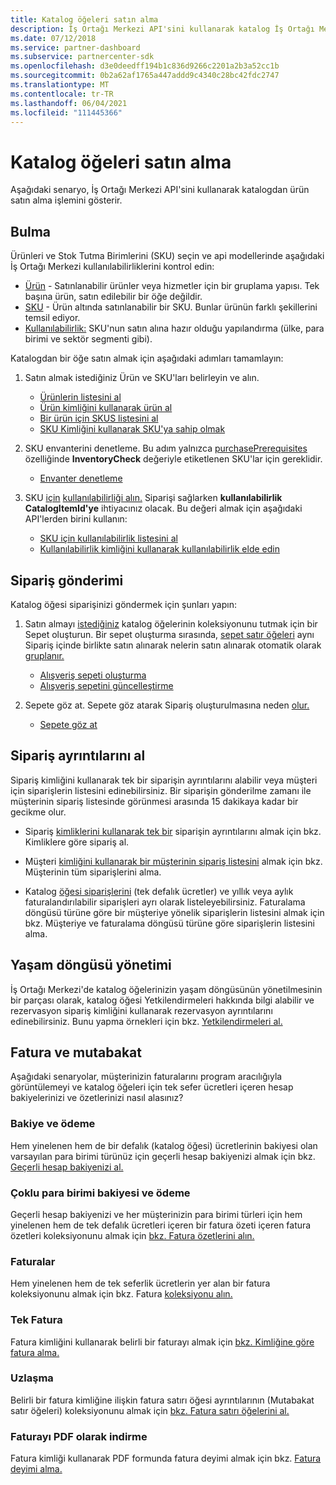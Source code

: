 ```yaml
---
title: Katalog öğeleri satın alma
description: İş Ortağı Merkezi API'sini kullanarak katalog İş Ortağı Merkezi satın alma.
ms.date: 07/12/2018
ms.service: partner-dashboard
ms.subservice: partnercenter-sdk
ms.openlocfilehash: d3e0deedff194b1c836d9266c2201a2b3a52cc1b
ms.sourcegitcommit: 0b2a62af1765a447addd9c4340c28bc42fdc2747
ms.translationtype: MT
ms.contentlocale: tr-TR
ms.lasthandoff: 06/04/2021
ms.locfileid: "111445366"
---
```

# <a name="purchase-catalog-items"></a>Katalog öğeleri satın alma

Aşağıdaki senaryo, İş Ortağı Merkezi API'sini kullanarak katalogdan ürün satın alma işlemini gösterir.

## <a name="discovery"></a>Bulma

Ürünleri ve Stok Tutma Birimlerini (SKU) seçin ve api modellerinde aşağıdaki İş Ortağı Merkezi kullanılabilirliklerini kontrol edin:

- [Ürün](product-resources.md#product) - Satınlanabilir ürünler veya hizmetler için bir gruplama yapısı. Tek başına ürün, satın edilebilir bir öğe değildir.
- [SKU](product-resources.md#sku) - Ürün altında satınlanabilir bir SKU. Bunlar ürünün farklı şekillerini temsil ediyor.
- [Kullanılabilirlik:](product-resources.md#availability) SKU'nun satın alına hazır olduğu yapılandırma (ülke, para birimi ve sektör segmenti gibi).

Katalogdan bir öğe satın almak için aşağıdaki adımları tamamlayın:

1. Satın almak istediğiniz Ürün ve SKU'ları belirleyin ve alın.

   - [Ürünlerin listesini al](get-a-list-of-products.md)
   - [Ürün kimliğini kullanarak ürün al](get-a-product-by-id.md)
   - [Bir ürün için SKUS listesini al](get-a-list-of-skus-for-a-product.md)
   - [SKU Kimliğini kullanarak SKU'ya sahip olmak](get-a-sku-by-id.md)

2. SKU envanterini denetleme. Bu adım yalnızca [purchasePrerequisites](product-resources.md#sku) özelliğinde **InventoryCheck** değeriyle etiketlenen SKU'lar için gereklidir.

   - [Envanter denetleme](check-inventory.md)

3. SKU [için](product-resources.md#availability) [kullanılabilirliği alın.](product-resources.md#sku) Siparişi sağlarken **kullanılabilirlik CatalogItemId'ye** ihtiyacınız olacak. Bu değeri almak için aşağıdaki API'lerden birini kullanın:

   - [SKU için kullanılabilirlik listesini al](get-a-list-of-availabilities-for-a-sku.md)
   - [Kullanılabilirlik kimliğini kullanarak kullanılabilirlik elde edin](get-an-availability-by-id.md)

## <a name="order-submission"></a>Sipariş gönderimi

Katalog öğesi siparişinizi göndermek için şunları yapın:

1. Satın almayı [istediğiniz](cart-resources.md) katalog öğelerinin koleksiyonunu tutmak için bir Sepet oluşturun. Bir sepet oluşturma sırasında, [sepet satır öğeleri](cart-resources.md#cartlineitem) aynı Sipariş içinde birlikte satın alınarak nelerin satın alınarak otomatik olarak [gruplanır.](order-resources.md)

   - [Alışveriş sepeti oluşturma](create-a-cart.md)
   - [Alışveriş sepetini güncelleştirme](update-a-cart.md)

2. Sepete göz at. Sepete göz atarak Sipariş oluşturulmasına neden [olur.](order-resources.md)

   - [Sepete göz at](checkout-a-cart.md)

## <a name="get-order-details"></a>Sipariş ayrıntılarını al

Sipariş kimliğini kullanarak tek bir siparişin ayrıntılarını alabilir veya müşteri için siparişlerin listesini edinebilirsiniz. Bir siparişin gönderilme zamanı ile müşterinin sipariş listesinde görünmesi arasında 15 dakikaya kadar bir gecikme olur.

- Sipariş [kimliklerini kullanarak tek bir](get-an-order-by-id.md) siparişin ayrıntılarını almak için bkz. Kimliklere göre sipariş al.

- Müşteri [kimliğini kullanarak bir müşterinin sipariş listesini](get-all-of-a-customer-s-orders.md) almak için bkz. Müşterinin tüm siparişlerini alma.

- Katalog [öğesi siparişlerini](get-a-list-of-orders-by-customer-and-billing-cycle-type.md) (tek defalık ücretler) ve yıllık veya [](product-resources.md#billingcycletype) aylık faturalandırılabilir siparişleri ayrı olarak listeleyebilirsiniz. Faturalama döngüsü türüne göre bir müşteriye yönelik siparişlerin listesini almak için bkz. Müşteriye ve faturalama döngüsü türüne göre siparişlerin listesini alma.

## <a name="lifecycle-management"></a>Yaşam döngüsü yönetimi

İş Ortağı Merkezi'de katalog öğelerinizin yaşam döngüsünün yönetilmesinin bir parçası olarak, katalog [](entitlement-resources.md)öğesi Yetkilendirmeleri hakkında bilgi alabilir ve rezervasyon sipariş kimliğini kullanarak rezervasyon ayrıntılarını edinebilirsiniz. Bunu yapma örnekleri için bkz. [Yetkilendirmeleri al.](get-a-collection-of-entitlements.md)   

## <a name="invoice-and-reconciliation"></a>Fatura ve mutabakat

Aşağıdaki senaryolar, müşterinizin faturalarını program aracılığıyla [](invoice-resources.md)görüntülemeyi ve katalog öğeleri için tek sefer ücretleri içeren hesap bakiyelerinizi ve özetlerinizi nasıl alasınız?

### <a name="balance-and-payment"></a>Bakiye ve ödeme

Hem yinelenen hem de bir defalık (katalog öğesi) ücretlerinin bakiyesi olan varsayılan para birimi türünüz için geçerli hesap bakiyenizi almak için bkz. [Geçerli hesap bakiyenizi al.](get-the-reseller-s-current-account-balance.md)

### <a name="multi-currency-balance-and-payment"></a>Çoklu para birimi bakiyesi ve ödeme

Geçerli hesap bakiyenizi ve her müşterinizin para birimi türleri için hem yinelenen hem de tek defalık ücretleri içeren bir fatura özeti içeren fatura özetleri koleksiyonunu almak için [bkz. Fatura özetlerini alın.](get-invoice-summaries.md)

### <a name="invoices"></a>Faturalar

Hem yinelenen hem de tek seferlik ücretlerin yer alan bir fatura koleksiyonunu almak için bkz. Fatura [koleksiyonu alın.](get-a-collection-of-invoices.md) 

### <a name="single-invoice"></a>Tek Fatura

Fatura kimliğini kullanarak belirli bir faturayı almak için [bkz. Kimliğine göre fatura alma.](get-invoice-by-id.md)  

### <a name="reconciliation"></a>Uzlaşma

Belirli bir fatura kimliğine ilişkin fatura satırı öğesi ayrıntılarının (Mutabakat satır öğeleri) koleksiyonunu almak için [bkz. Fatura satırı öğelerini al.](get-invoiceline-items.md)  

### <a name="download-an-invoice-as-a-pdf"></a>Faturayı PDF olarak indirme

Fatura kimliği kullanarak PDF formunda fatura deyimi almak için bkz. [Fatura deyimi alma.](get-invoice-statement.md)
